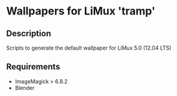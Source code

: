 # Wallpapers for LiMux 'tramp'

## Description

Scripts to generate the default wallpaper for LiMux 5.0 (12.04 LTS)

## Requirements

* ImageMagick > 6.8.2
* Blender
